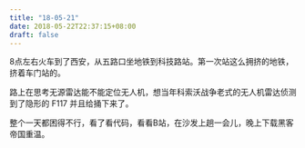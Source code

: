 ```yaml
---
title: "18-05-21"
date: 2018-05-22T22:37:15+08:00
draft: false
---
```


8点左右火车到了西安，从五路口坐地铁到科技路站。第一次站这么拥挤的地铁，挤着车门站的。

路上在思考无源雷达能不能定位无人机，想当年科索沃战争老式的无人机雷达侦测到了隐形的 F117 并且给捅下来了。

整个一天都困得不行，看了看代码，看看B站，在沙发上趟一会儿，晚上下载黑客帝国重温。
